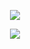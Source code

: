 
<div align="center">
  
![](https://komarev.com/ghpvc/?username=Luthervonivory&color=blue)

![](https://static.wikia.nocookie.net/regretevator/images/6/61/Wallterrender2.png/revision/latest/scale-to-width-down/1000?cb=20231125172353)


